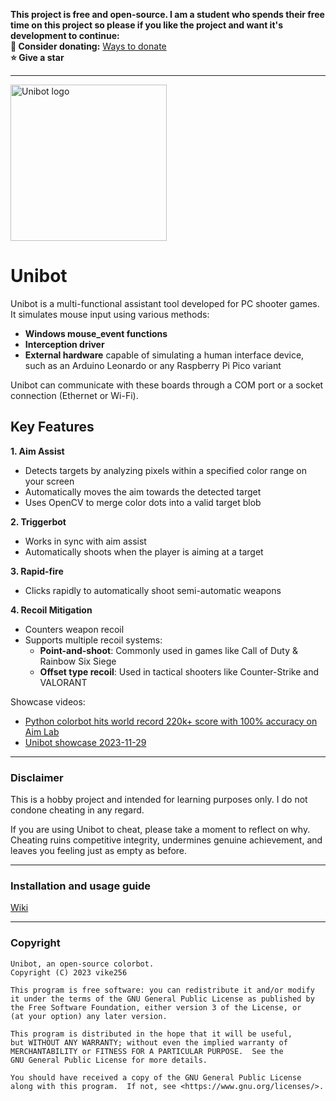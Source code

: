 **This project is free and open-source. I am a student who spends their free time on this project so please if you like the project and want it's development to continue:**  
**🎁 Consider donating:** [Ways to donate](https://github.com/vike256#donations)   
**⭐ Give a star**  

---


<img src=https://i.imgur.com/c55L14T.png alt="Unibot logo" width="250"> 

# Unibot

Unibot is a multi-functional assistant tool developed for PC shooter games. It simulates mouse input using various methods:  
- **Windows mouse_event functions**
- **Interception driver**
- **External hardware** capable of simulating a human interface device, such as an Arduino Leonardo or any Raspberry Pi Pico variant

Unibot can communicate with these boards through a COM port or a socket connection (Ethernet or Wi-Fi).

## Key Features  

**1. Aim Assist**
- Detects targets by analyzing pixels within a specified color range on your screen
- Automatically moves the aim towards the detected target
- Uses OpenCV to merge color dots into a valid target blob

**2. Triggerbot**
- Works in sync with aim assist
- Automatically shoots when the player is aiming at a target

**3. Rapid-fire**
- Clicks rapidly to automatically shoot semi-automatic weapons

**4. Recoil Mitigation**
- Counters weapon recoil
- Supports multiple recoil systems:
  - **Point-and-shoot**: Commonly used in games like Call of Duty & Rainbow Six Siege
  - **Offset type recoil**: Used in tactical shooters like Counter-Strike and VALORANT
  
Showcase videos:  
- [Python colorbot hits world record 220k+ score with 100% accuracy on Aim Lab](https://youtube.com/watch?v=8LUBfXCIu6I)  
- [Unibot showcase 2023-11-29](https://youtube.com/watch?v=-wMSt16IAQY)  


---

### Disclaimer
  
This is a hobby project and intended for learning purposes only. I do not condone cheating in any regard. 

If you are using Unibot to cheat, please take a moment to reflect on why. Cheating ruins competitive integrity, undermines genuine achievement, and leaves you feeling just as empty as before.

---

### Installation and usage guide
[Wiki](https://github.com/vike256/Unibot/wiki/Guide)  

---

### Copyright
```
Unibot, an open-source colorbot.
Copyright (C) 2023 vike256

This program is free software: you can redistribute it and/or modify
it under the terms of the GNU General Public License as published by
the Free Software Foundation, either version 3 of the License, or
(at your option) any later version.

This program is distributed in the hope that it will be useful,
but WITHOUT ANY WARRANTY; without even the implied warranty of
MERCHANTABILITY or FITNESS FOR A PARTICULAR PURPOSE.  See the
GNU General Public License for more details.

You should have received a copy of the GNU General Public License
along with this program.  If not, see <https://www.gnu.org/licenses/>.
```
